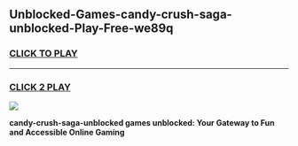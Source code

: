 
## Unblocked-Games-candy-crush-saga-unblocked-Play-Free-we89q
<h3>
<a href="https://premium76.site?title=candy-crush-saga-unblocked&ref=19M">CLICK TO PLAY</a></h3>
<hr>

<h3>
<a href="https://premium76.site?title=candy-crush-saga-unblocked&ref=19M">CLICK 2 PLAY</a>
  
</h3>

<a href="https://premium76.site?title=candy-crush-saga-unblocked&ref=19M"><img src="https://clearcache.store/games.png"></a>


**candy-crush-saga-unblocked games unblocked: Your Gateway to Fun and Accessible Online Gaming**
